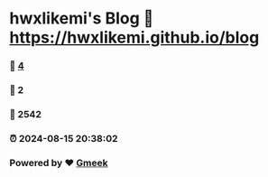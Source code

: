 # hwxlikemi's Blog :link: https://hwxlikemi.github.io/blog 
### :page_facing_up: [4](https://hwxlikemi.github.io/blog/tag.html) 
### :speech_balloon: 2 
### :hibiscus: 2542 
### :alarm_clock: 2024-08-15 20:38:02 
### Powered by :heart: [Gmeek](https://github.com/Meekdai/Gmeek)
